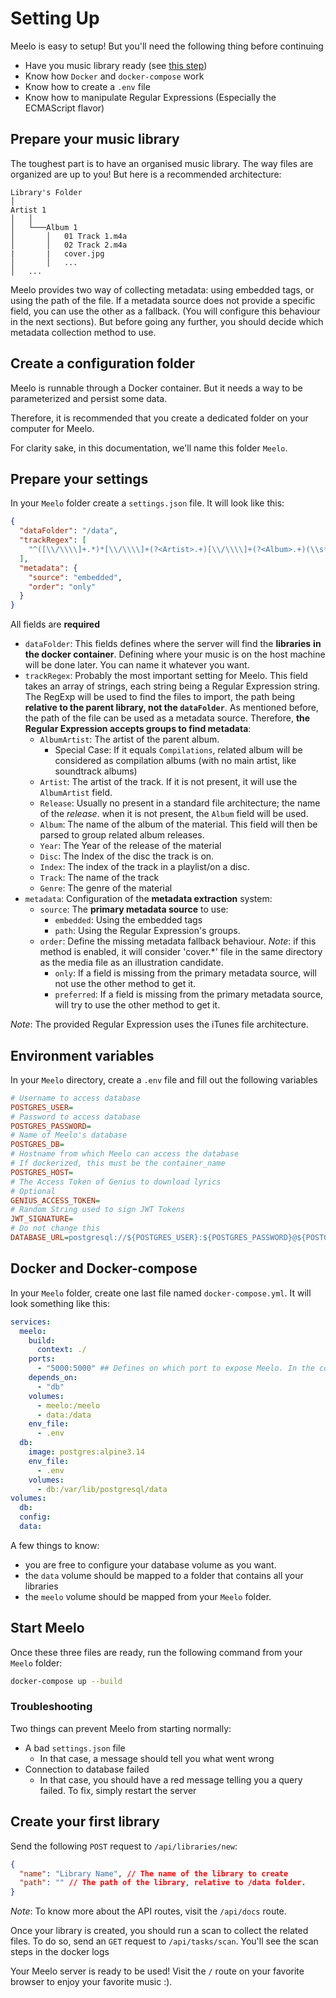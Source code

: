 # Setting Up

Meelo is easy to setup! But you'll need the following thing before continuing

- Have you music library ready (see [this step](#prepare-your-music-library))
- Know how `Docker` and `docker-compose` work
- Know how to create a `.env` file
- Know how to manipulate Regular Expressions (Especially the ECMAScript flavor)

## Prepare your music library

The toughest part is to have an organised music library. The way files are organized are up to you! But here is a recommended architecture:

```tree
Library's Folder   
│
Artist 1
│   │
│   └───Album 1
│       │   01 Track 1.m4a
│       │   02 Track 2.m4a
|       |   cover.jpg
│       │   ...
│   ...
```

Meelo provides two way of collecting metadata: using embedded tags, or using the path of the file. If a metadata source does not provide a specific field, you can use the other as a fallback. (You will configure this behaviour in the next sections). But before going any further, you should decide which metadata collection method to use.

## Create a configuration folder

Meelo is runnable through a Docker container. But it needs a way to be parameterized and persist some data.

Therefore, it is recommended that you create a dedicated folder on your computer for Meelo.

For clarity sake, in this documentation, we'll name this folder `Meelo`.

## Prepare your settings

In your `Meelo` folder create a `settings.json` file. It will look like this:

```json
{
  "dataFolder": "/data",
  "trackRegex": [
    "^([\\/\\\\]+.*)*[\\/\\\\]+(?<Artist>.+)[\\/\\\\]+(?<Album>.+)(\\s*\\((?<Year>\\d{4})\\))?[\\/\\\\]+((?<Disc>[0-9]+)-)?(?<Index>[0-9]+)\\s+(?<Track>.*)\\..*$"
  ],
  "metadata": {
    "source": "embedded",
    "order": "only"
  }
}
```

All fields are **required**

- `dataFolder`: This fields defines where the server will find the **libraries** **in the docker container**. Defining where your music is on the host machine will be done later. You can name it whatever you want.
- `trackRegex`: Probably the most important setting for Meelo. This field takes an array of strings, each string being a Regular Expression string. The RegExp will be used to find the files to import, the path being **relative to the parent library, not the `dataFolder`**. As mentioned before, the path of the file can be used as a metadata source. Therefore, **the Regular Expression accepts groups to find metadata**:
  - `AlbumArtist`: The artist of the parent album.
    - Special Case: If it equals `Compilations`, related album will be considered as compilation albums (with no main artist, like soundtrack albums)
  - `Artist`: The artist of the track. If it is not present, it will use the `AlbumArtist` field.
  - `Release`: Usually no present in a standard file architecture; the name of the *release*. when it is not present, the `Album` field will be used.
  - `Album`: The name of the album of the material. This field will then be parsed to group related album releases.
  - `Year`: The Year of the release of the material
  - `Disc`: The Index of the disc the track is on.
  - `Index`: The index of the track in a playlist/on a disc.
  - `Track`: The name of the track
  - `Genre`: The genre of the material
- `metadata`: Configuration of the **metadata extraction** system:
  - `source`: The **primary metadata source** to use:
    - `embedded`: Using the embedded tags
    - `path`: Using the Regular Expression's groups.
  - `order`: Define the missing metadata fallback behaviour. *Note*: if this method is enabled, it will consider 'cover.*' file in the same directory as the media file as an illustration candidate.
    - `only`: If a field is missing from the primary metadata source, will not use the other method to get it.
    - `preferred`: If a field is missing from the primary metadata source, will try to use the other method to get it.

*Note*: The provided Regular Expression uses the iTunes file architecture.

## Environment variables

In your `Meelo` directory, create a `.env` file and fill out the following variables

```ini
# Username to access database
POSTGRES_USER=
# Password to access database
POSTGRES_PASSWORD=
# Name of Meelo's database 
POSTGRES_DB=
# Hostname from which Meelo can access the database
# If dockerized, this must be the container_name
POSTGRES_HOST=
# The Access Token of Genius to download lyrics
# Optional
GENIUS_ACCESS_TOKEN=
# Random String used to sign JWT Tokens
JWT_SIGNATURE=
# Do not change this
DATABASE_URL=postgresql://${POSTGRES_USER}:${POSTGRES_PASSWORD}@${POSTGRES_HOST}:5432/${POSTGRES_DB}?schema=public
```

## Docker and Docker-compose

In your `Meelo` folder, create one last file named `docker-compose.yml`. It will look something like this:

```yml
services:
  meelo:
    build:
      context: ./
    ports:
      - "5000:5000" ## Defines on which port to expose Meelo. In the container, it is exposed on port 5000
    depends_on:
      - "db"
    volumes:
      - meelo:/meelo
      - data:/data
    env_file:
      - .env
  db:
    image: postgres:alpine3.14
    env_file:
      - .env
    volumes:
      - db:/var/lib/postgresql/data
volumes:
  db:
  config:
  data:
```

A few things to know:

- you are free to configure your database volume as you want.
- the `data` volume should be mapped to a folder that contains all your libraries
- the `meelo` volume should be mapped from your `Meelo` folder.

## Start Meelo

Once these three files are ready, run the following command from your `Meelo` folder:

```bash
docker-compose up --build
```

### Troubleshooting

Two things can prevent Meelo from starting normally:

- A bad `settings.json` file
  - In that case, a message should tell you what went wrong
- Connection to database failed
  - In that case, you should have a red message telling you a query failed. To fix, simply restart the server

## Create your first library

Send the following `POST` request to `/api/libraries/new`:

```json
{
  "name": "Library Name", // The name of the library to create
  "path": "" // The path of the library, relative to /data folder.
}
```

*Note*: To know more about the API routes, visit the `/api/docs` route.

Once your library is created, you should run a scan to collect the related files. To do so, send an `GET` request to `/api/tasks/scan`. You'll see the scan steps in the docker logs

Your Meelo server is ready to be used! Visit the `/` route on your favorite browser to enjoy your favorite music :).
